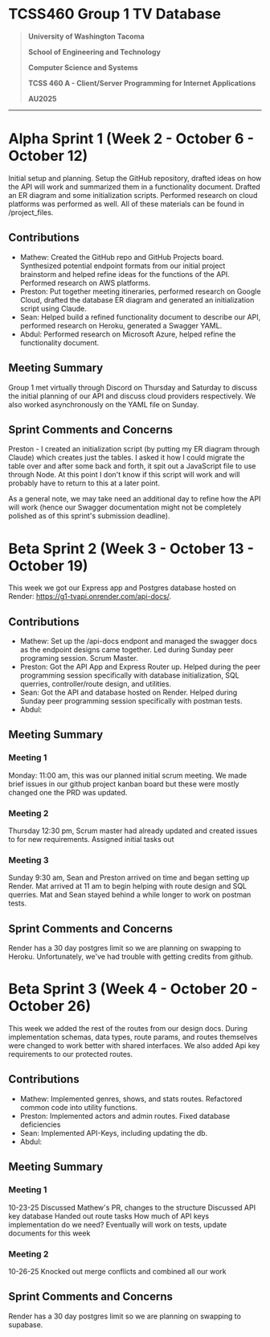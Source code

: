 # TCSS460 Group 1 TV Database

> **University of Washington Tacoma**
>
> **School of Engineering and Technology**
>
> **Computer Science and Systems**
>
> **TCSS 460 A - Client/Server Programming for Internet Applications**
>
> **AU2025**
>

---
# Alpha Sprint 1 (Week 2 - October 6 - October 12)
Initial setup and planning. Setup the GitHub repository, drafted
ideas on how the API will work and summarized them in a functionality
document. Drafted an ER diagram and some initialization scripts. Performed research on cloud platforms was performed as well. All of these materials can
be found in /project_files.

## Contributions

* Mathew: Created the GitHub repo and GitHub Projects board.
Synthesized potential endpoint formats from our initial
project brainstorm and helped refine ideas for the functions of
the API. Performed research on AWS platforms.
* Preston: Put together meeting itineraries, performed research
on Google Cloud, drafted the database ER diagram and generated
an initialization script using Claude.
* Sean: Helped build a refined functionality document to describe
our API, performed research on Heroku, generated a Swagger YAML.
* Abdul: Performed research on Microsoft Azure, helped refine
the functionality document.

## Meeting Summary
Group 1 met virtually through Discord on Thursday and Saturday to discuss the
initial planning of our API and discuss cloud providers respectively. We also
worked asynchronously on the YAML file on Sunday.

## Sprint Comments and Concerns
Preston - I created an initialization script (by putting my ER diagram
through Claude) which creates just the tables. I asked it how I could
migrate the table over and after some back and forth, it spit out a JavaScript
file to use through Node. At this point I don't know if this script will work
and will probably have to return to this at a later point.

As a general note, we may take need an additional day to refine how the API will
work (hence our Swagger documentation might not be completely polished as
of this sprint's submission deadline).

# Beta Sprint 2 (Week 3 - October 13 - October 19)

This week we got our Express app and Postgres database hosted on Render: https://g1-tvapi.onrender.com/api-docs/.

## Contributions
* Mathew: Set up the /api-docs endpont and managed the swagger docs as the endpoint designs came together. Led during Sunday peer programing session. Scrum Master.
* Preston: Got the API App and Express Router up. Helped during the peer programming session specifically with database initialization, SQL querries, controller/route design, and utilities.
* Sean: Got the API and database hosted on Render. Helped during Sunday peer programming session specifically with postman tests.
* Abdul: 

## Meeting Summary
### Meeting 1
Monday: 11:00 am, this was our planned initial scrum meeting. We made brief issues in our github project kanban board but these were mostly changed one the PRD was updated.

### Meeting 2
Thursday 12:30 pm, Scrum master had already updated and created issues to for new requirements. Assigned initial tasks out

### Meeting 3
Sunday 9:30 am, Sean and Preston arrived on time and began setting up Render. Mat arrived at 11 am to begin helping with route design and SQL querries. Mat and Sean stayed behind a while longer to work on postman tests.

## Sprint Comments and Concerns
Render has a 30 day postgres limit so we are planning on swapping to Heroku. Unfortunately, we've had trouble with getting credits from github.

# Beta Sprint 3 (Week 4 - October 20 - October 26)
This week we added the rest of the routes from our design docs. During implementation schemas, data types, route params, and routes themselves were changed to work better with shared interfaces. We also added Api key requirements to our protected routes.

## Contributions
* Mathew: Implemented genres, shows, and stats routes. Refactored common code into utility functions.
* Preston: Implemented actors and admin routes. Fixed database deficiencies
* Sean: Implemented API-Keys, including updating the db.
* Abdul: 

## Meeting Summary
### Meeting 1
10-23-25
Discussed Mathew's PR, changes to the structure
Discussed API key database
Handed out route tasks
How much of API keys implementation do we need?
Eventually will work on tests, update documents for this week

### Meeting 2
10-26-25
Knocked out merge conflicts and combined all our work

## Sprint Comments and Concerns
Render has a 30 day postgres limit so we are planning on swapping to supabase.